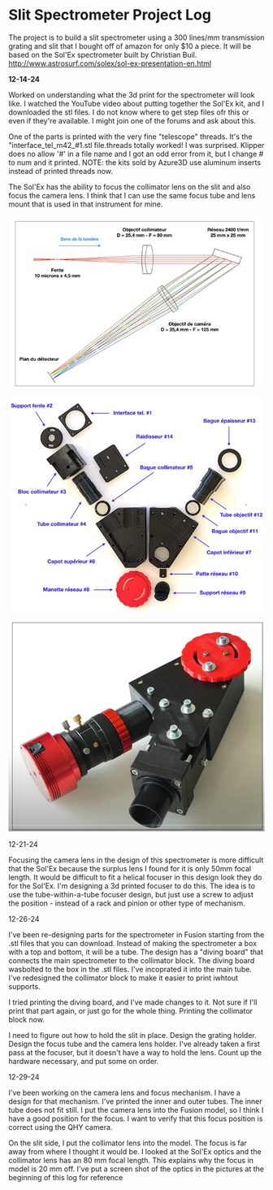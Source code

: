 Slit Spectrometer Project Log
====
The project is to build a slit spectrometer using a 300 lines/mm transmission grating and slit that I bought off of amazon for only $10 a piece. It will be based on the Sol'Ex spectrometer built by Christian Buil.
http://www.astrosurf.com/solex/sol-ex-presentation-en.html

**12-14-24**

Worked on understanding what the 3d print for the spectrometer will look like. I watched the YouTube video about putting together the Sol'Ex kit, and I downloaded the stl files. I do not know where to get step files ofr this or even if they're available. I might join one of the forums and ask about this.

One of the parts is printed with the very fine "telescope" threads. It's the "interface_tel_m42_#1.stl file.threads totally worked! I was surprised. Klipper does no allow '#' in a file name and I got an odd error from it, but I change # to num and it printed. NOTE: the kits sold by Azure3D use aluminum inserts instead of printed threads now.

The Sol'Ex has the ability to focus the collimator lens on the slit and also focus the camera lens. I think that I can use the same focus tube and lens mount that is used in that instrument for mine.

![](./pictures/solex_optics.png)

![](./pictures/3d_printed_parts.webp)

![](./pictures/assembled_solex.png)

12-21-24 

Focusing the camera lens in the design of this spectrometer is more difficult that the Sol'Ex because the surplus lens I found for it is only 50mm focal length. It would be difficult to fit a helical focuser in this design look they do for the Sol'Ex. I'm designing a 3d printed focuser to do this. The idea is to use the tube-within-a-tube focuser design, but just use a screw to adjust the position - instead of a rack and pinion or other type of mechanism.

12-26-24

I've been re-designing parts for the spectrometer in Fusion starting from the .stl files that you can download. Instead of making the spectrometer a box with a top and bottom, it will be a tube. The design has a "diving board" that connects the main spectrometer to the collimator block. The diving board wasbolted to the box in the .stl files. I've incoprated it into the main tube. I've redesigned the collimator block to make it easier to print iwhtout supports.

I tried printing the diving board, and I've made changes to it. Not sure if I'll print that part again, or just go for the whole thing. Printing the collimator block now.

I need to figure out how to hold the slit in place. 
Design the grating holder.
Design the focus tube and the camera lens holder. I've already taken a first pass at the focuser, but it doesn't have a way to hold the lens.
Count up the hardware necessary, and put some on order.

12-29-24

I've been working on the camera lens and focus mechanism. I have a design for that mechanism. I've printed the inner and outer tubes. The inner tube does not fit still.
I put the camera lens into the Fusion model, so I think I have a good position for the focus. I want to verify that this focus position is correct using the QHY camera.

On the slit side, I put the collimator lens into the model. The focus is far away from where I thought it would be. I looked at the Sol'Ex optics and the collimator lens has an 80 mm focal length. This explains why the focus in  model is 20 mm off.
I've put a screen shot of the optics in the pictures at the beginning of this log for reference
